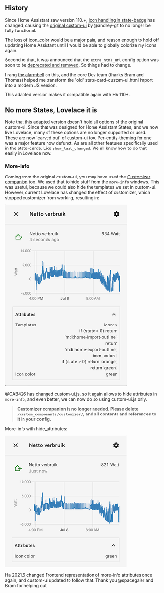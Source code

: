 ## History
Since Home Assistant saw version 110.+, [icon handling in state-badge](https://github.com/home-assistant/frontend/issues/5892#issuecomment-630872617) has changed, causing the [original custom-ui](https://github.com/andrey-git/home-assistant-custom-ui) by @andrey-git to no longer be fully functional. 

The loss of icon_color would be a major pain, and reason enough to hold off updating Home Assistant until I would be able to globally colorize my icons again.

Second to that, it was announced that the `extra_html_url` config option was soon to be [deprecated and removed](https://github.com/home-assistant/frontend/issues/6028). So things had to change.

I rang [the alarmbell](https://github.com/home-assistant/frontend/issues/5892) on this, and the core Dev team (thanks Bram and Thomas) helped me transform the 'old' state-card-custom-ui.html import into a modern JS version. 

This adapted version makes it compatible again with HA 110+.

## No more States, Lovelace it is
Note that this adapted version doesn't hold all options of the original custom-ui. Since that was designed for Home Assistant States, and we now live Lovelace, many of these options are no longer supported or used. These are now 'carved out' of custom-ui too. Per-entity-theming for one was a major feature now defunct.
As are all other features specifically used in the state-cards. Like `show_last_changed`. We all know how to do that easily in Lovelace now.

### More-info
Coming from the original custom-ui, you may have used the [Customizer companion](https://github.com/andrey-git/home-assistant-customizer) too. We used that to hide stuff from the `more-info` windows. This was useful, because we could also hide the templates we set in custom-ui. However, current Lovelace has changed the effect of customizer, which stopped customizer from working, resulting in:

![more-info](https://github.com/Mariusthvdb/custom-ui/blob/master/templates-in-more-info.png)

@CAB426 has changed custom-ui.js, so it again allows to hide attributes in `more-info`, and even better, we can now do so using custom-ui.js only.

> **Customizer companion is no longer needed. Please delete `/custom_components/customizer/`, and all contents and references to it in your config.**

More-info with hide_attributes:

![more-info](https://github.com/Mariusthvdb/custom-ui/blob/master/hidden-templates-more-info.png)

Ha 2021.6 changed Frontend representation of more-info attributes once again, and custom-ui updated to follow that. Thank you @spacegaier and Bram for helping out!
